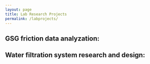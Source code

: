 ```yaml
---
layout: page
title: Lab Research Projects
permalink: /labprojects/
---
```


## GSG friction data analyzation:


## Water filtration system research and design:

